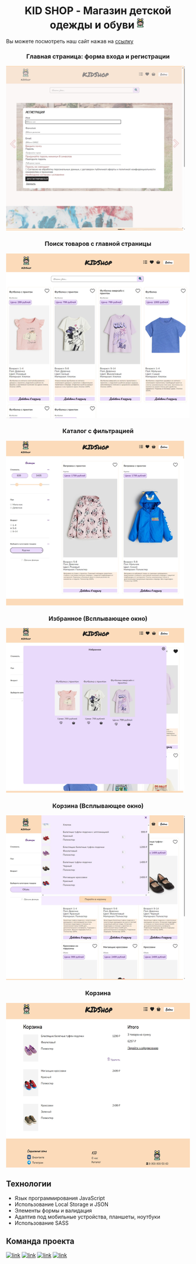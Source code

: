 <h1 align="center">KID SHOP - Магазин детской одежды и обуви<img src="https://github.com/Ekaterina-Titareva/KID_Shop/blob/main/assets/icons/logo.svg" height="32"/></h1>

Вы можете посмотреть наш сайт нажав на [ссылку](https://Ekaterina-Titareva.github.io/KID_Shop/)

<h3 align="center">Главная страница: форма входа и регистрации</h3>
<img src="https://github.com/Ekaterina-Titareva/KID_Shop/blob/main/assets/images/readme/form.jpg" height="450"/>
<h3 align="center">Поиск товаров с главной страницы</h3>
<img src="https://github.com/Ekaterina-Titareva/KID_Shop/blob/main/assets/images/readme/search.jpg" height="450"/>
<h3 align="center">Каталог с фильтрацией</h3>
<img src="https://github.com/Ekaterina-Titareva/KID_Shop/blob/main/assets/images/readme/filter.jpg" height="450"/>
<h3 align="center">Избранное (Всплывающее окно)</h3>
<img src="https://github.com/Ekaterina-Titareva/KID_Shop/blob/main/assets/images/readme/favourites.jpg" height="450"/>
<h3 align="center">Корзина (Всплывающее окно)</h3>
<img src="https://github.com/Ekaterina-Titareva/KID_Shop/blob/main/assets/images/readme/minBasket.jpg" height="450"/>
<h3 align="center">Корзина</h3>
<img src="https://github.com/Ekaterina-Titareva/KID_Shop/blob/main/assets/images/readme/basket.jpg" height="450"/>

## Технологии

- Язык программирования JavaScript
- Использование Local Storage и JSON
- Элементы формы и валидация
- Адаптив под мобильные устройства, планшеты, ноутбуки
- Использование SASS

## Команда проекта

[![link](https://img.shields.io/badge/-Екатерина-lightyellow?style=for-the-badge&logo=github&logoColor=black)](https://github.com/Ekaterina-Titareva) [![link](https://img.shields.io/badge/-Елена-lightblue?style=for-the-badge&logo=github&logoColor=black)](https://github.com/ElenaBachi) [![link](https://img.shields.io/badge/-Ксения-pink?style=for-the-badge&logo=github&logoColor=black)](https://github.com/ksvaska) [![link](https://img.shields.io/badge/-Виктория-lightgreen?style=for-the-badge&logo=github&logoColor=black)](https://github.com/april-victory)
